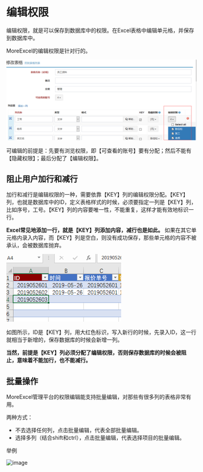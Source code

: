 # 编辑权限

编辑权限，就是可以保存到数据库中的权限。在Excel表格中编辑单元格，并保存到数据库中。

MoreExcel的编辑权限是针对行的。
 
![image](images/image029.png)

可编辑的前提是：先要有浏览权限，即【可查看的账号】要有分配；然后不能有【隐藏权限】；最后分配了【编辑权限】。

## 阻止用户加行和减行

加行和减行是编辑权限的一种，需要依靠【KEY】列的编辑权限分配。【KEY】列，也就是数据库中的ID，定义表格样式的时候，必须要指定一列是【KEY】列，比如序号，工号。【KEY】列的内容要唯一性，不能重复，这样才能有效地标识一行。

**Excel常见地添加一行，就是【KEY】列添加内容，减行也是如此。** 如果在其它单元格内录入内容，而【KEY】列是空白，则没有成功保存，那些单元格的内容不被承认，会被数据库抛弃。

![image](images/image030.png)
 
如图所示，ID是【KEY】列，用大红色标识，写入新行的时候，先录入ID，这一行就相当于新增的，保存数据库的时候会新增一列。

**当然，前提是【KEY】列必须分配了编辑权限，否则保存数据库的时候会被阻止，意味着不能加行，也不能减行。**

## 批量操作

MoreExcel管理平台的权限编辑能支持批量编辑，对那些有很多列的表格非常有用。

两种方式：
- 不去选择任何列，点击批量编辑，代表全部批量编辑。
- 选择多列（结合shift和ctrl），点击批量编辑，代表选择项目的批量编辑。

举例

![image](images/img2019080802u.gif)
